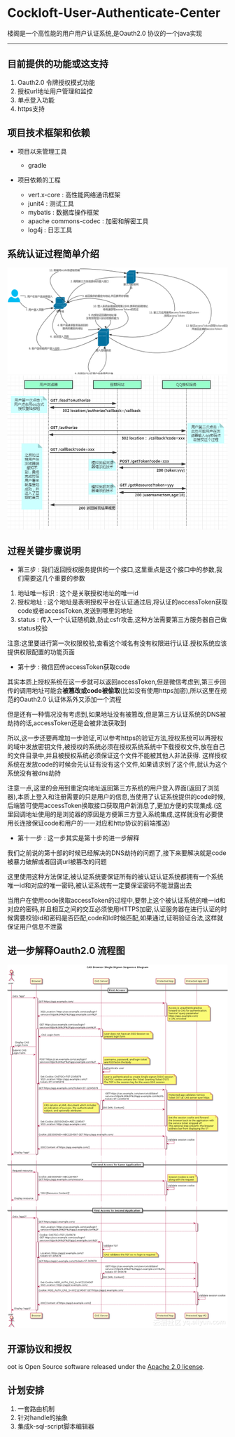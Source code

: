 # Cockloft-User-Authenticate-Center

楼阁是一个高性能的用户用户认证系统,是Oauth2.0 协议的一个java实现

------

## 目前提供的功能或这支持

1. Oauth2.0 令牌授权模式功能
2. 授权url地址用户管理和监控
3. 单点登入功能
4. https支持

## 项目技术框架和依赖

- 项目以来管理工具

  - gradle

- 项目依赖的工程
  - vert.x-core : 高性能网络通讯框架
  - junit4 : 测试工具
  - mybatis : 数据库操作框架
  - apache commons-codec : 加密和解密工具
  - log4j : 日志工具
  
## 系统认证过程简单介绍
 
 ![](readme/img/oauth2/oauth2.jpg)
  ![](readme/img/oauth2/outh2.0-2.png)
 ## 过程关键步骤说明
 
 - 第三步 : 我们返回授权服务提供的一个接口,这里重点是这个接口中的参数,我们需要这几个重要的参数
 
 1. 地址唯一标识 : 这个是关联授权地址的唯一id
 2. 授权地址 : 这个地址是表明授权平台在认证通过后,将认证的accessToken获取code或者accessToken,发送到哪里的地址
 3. status : 传入一个认证随机数,防止csfr攻击,这种方法需要第三方服务器自己做status校验
 
 注意:这里要进行第一次权限校验,查看这个域名有没有权限进行认证.授权系统应该提供权限配置的功能页面
 
 - 第十步 : 微信回传accessToken获取code
 
 其实本质上授权系统在这一步就可以返回accessToken,但是微信考虑到,第三步回传的调用地址可能会**被篡改或code被偷取**(比如没有使用https加密),所以这里在规范的Oauth2.0 认证体系外又添加一个流程
 
 但是还有一种情况没有考虑到,如果地址没有被篡改,但是第三方认证系统的DNS被劫持的话,accessToken还是会被非法获取到
 
 所以,这一步还要再增加一步验证,可以参考https的验证方法,授权系统可以再授权的域中发放密钥文件,被授权的系统必须在授权系统系统中下载授权文件,放在自己的文件目录中,并且被授权系统必须保证这个文件不能被其他人非法获得. 这样授权系统在发放code的时候会先认证有没有这个文件,如果请求到了这个件,就认为这个系统没有被dns劫持
 
 注意一点,这里的会用到重定向地址返回第三方系统的用户登入界面(返回了浏览器),本质上登入和注册需要的只是用户的信息,当使用了认证系统提供的code时候,后端皆可使用accessToken换取接口获取用户新消息了,更加方便的实现集成.(这里回调地址使用的是浏览器的原因是方便第三方登入系统集成,这样就没有必要使用长连接保证code和用户的一一对应和http协议的前端推送)
 
 - 第十一步 : 这一步其实是第十步的进一步解释
 
 我们之前说的第十部的时候已经解决的DNS劫持的问题了,接下来要解决就是code被暴力破解或者回调url被篡改的问题
 
 这里使用这种方法保证,被认证系统要保证所有的被认证认证系统都拥有一个系统唯一id和对应的唯一密码,被认证系统有一定要保证密码不能泄露出去
 
 当用户在使用code换取accessToken的过程中,要带上这个被认证系统的唯一id和对应的密码,并且相互之间的交互必须使用HTTPS加密,认证服务器在进行认证的时候需要校验id和密码是否匹配,code和Id时候匹配,如果通过,证明验证合法,这样就保证用户信息不泄露

## 进一步解释Oauth2.0 流程图

![](readme/img/oauth2/oauth3.png)

## 开源协议和授权

oot is Open Source software released under the [Apache 2.0 license](https://www.apache.org/licenses/LICENSE-2.0.html).

##  计划安排

1. 一套路由机制
2. 针对handle的抽象
3. 集成k-sql-script脚本编辑器


